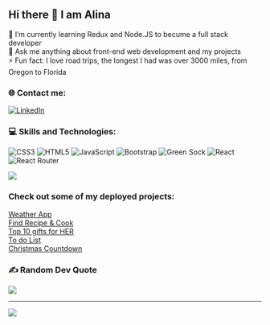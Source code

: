 ## Hi there 👋 I am Alina


🌱 I’m currently learning Redux and Node.JS to becume a full stack developer<br>💬 Ask me anything about front-end web development and my projects<br>⚡ Fun fact: I love road trips, the longest I had was over 3000 miles, from Oregon to Florida


### 🌐 Contact me:
[![LinkedIn](https://img.shields.io/badge/LinkedIn-%230077B5.svg?logo=linkedin&logoColor=white)](https://linkedin.com/in/alina-krasowski)  

### 💻 Skills and Technologies:
![CSS3](https://img.shields.io/badge/css3-%231572B6.svg?style=plastic&logo=css3&logoColor=white) ![HTML5](https://img.shields.io/badge/html5-%23E34F26.svg?style=plastic&logo=html5&logoColor=white) ![JavaScript](https://img.shields.io/badge/javascript-%23323330.svg?style=plastic&logo=javascript&logoColor=%23F7DF1E) ![Bootstrap](https://img.shields.io/badge/bootstrap-%23563D7C.svg?style=plastic&logo=bootstrap&logoColor=white) ![Green Sock](https://img.shields.io/badge/green%20sock-88CE02?style=plastic&logo=greensock&logoColor=white) ![React](https://img.shields.io/badge/react-%2320232a.svg?style=plastic&logo=react&logoColor=%2361DAFB) ![React Router](https://img.shields.io/badge/React_Router-CA4245?style=plastic&logo=react-router&logoColor=white)

![](https://github-readme-stats.vercel.app/api/top-langs/?username=krasowski-alina&theme=dark&hide_border=false&include_all_commits=false&count_private=false&layout=compact)

### Check out some of my deployed projects:
[Weather App](https://weather-test-alina-krasowski.glitch.me/)<br>
[Find Recipe & Cook](https://recipes-search-alina-krasowski.netlify.app)<br>
[Top 10 gifts for HER](https://charming-conkies-6ba104.netlify.app/)<br>
[To do List](https://kaleidoscopic-dusk-2de12a.netlify.app/)<br>
[Christmas Countdown](https://cristmascountdown-alina-krasowski.glitch.me)<br>

### ✍️ Random Dev Quote
![](https://quotes-github-readme.vercel.app/api?type=horizontal&theme=radical)

---
[![](https://visitcount.itsvg.in/api?id=krasowski-alina&icon=0&color=0)](https://visitcount.itsvg.in)

<!-- Proudly created with GPRM ( https://gprm.itsvg.in ) -->
